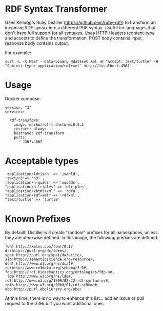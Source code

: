 # RDF Syntax Transformer

Uses Kellogg's Ruby Distiller (https://github.com/ruby-rdf/) to transform an incoming RDF syntax into a different RDF syntax.  Useful for languages that don't have full support for all syntaxes.  Uses HTTP Headers (content-type and accept) to define the transformation.  POST body contains input, response body contains output.

For example:

`curl -L -X POST --data-binary @dataset.xml -H "Accept: text/turtle" -H "Content-type: application/rdf+xml" http://localhost:4567`

# Usage

Docker compose:

```
version: "3"
services:

  rdf-transform:
    image: markw/rdf-transform:0.0.1
    restart: always
    hostname: rdf-transform
    ports:
      - 4567:4567
```

# Acceptable types

```
'application/ld+json' => 'jsonld',
'text/n3'=> 'n3' ,
'application/n-quads' => 'nquads',
"application/n-triples" => 'ntriples',
"application/xhtml+xml" => 'rdfa',
"application/rdf+xml" => 'rdfxml',
"text/turtle" => 'turtle'
```

# Known Prefixes

By default, Distiller will create "random" prefixes for all namespaces, unless they are otherwise defined.  In this image, the following prefixes are defined:

```
foaf:http://xmlns.com/foaf/0.1/,  
dc:http://purl.org/dc/terms/,  
spar:http://purl.org/spar/datacite/,  
sio:http://semanticscience.org/resource/,  
dcat:http://www.w3.org/ns/dcat#,  
re:http://www.re3data.org/schema/3-0#,  
fdp:http://rdf.biosemantics.org/ontologies/fdp-o#, 
 ldp:http://www.w3.org/ns/ldp#,  
rdf:http://www.w3.org/1999/02/22-rdf-syntax-ns#,  
rdfs:http://www.w3.org/2000/01/rdf-schema#,
obo:http://purl.obolibrary.org/obo/
```

At this time, there is no way to enhance this list... add an issue or pull request to the GitHub if you want additional ones
